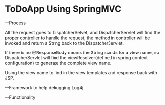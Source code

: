 # ToDoApp Using SpringMVC 

--Process

All the request goes to DispatcherSelvet, and DispatcherServlet will find the proper controller to handle the request, the method in controller will be invoked and return a String back to the DispatcherServlet.

If there is no @ResponseBody means the String stands for a view name, so DispatcherServlet will find the viewResolver(defined in spring context configuration) to generate the complete view name.

Using the view name to find in the view templates and response back with JSP.

--Framework to help debugging
Log4j

--Functionality
